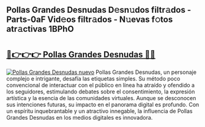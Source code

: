 ## Pollas Grandes Desnudas D𝚎sn𝚞dos filtr𝚊dos - Parts-0aF Vid𝚎os filtr𝚊dos - N𝚞evas f𝚘tos atr𝚊ctivas 1BPhO

# <h2><a href="http://mb39ls.tromn.icu/?c=Pollas+Grandes+Desnudas">🔗👉👉👉 Pollas Grandes Desnudas 🔗🔗</a></h2>

[![Pollas Grandes Desnudas nuevo](https://i.imgur.com/pEAQMta.gif)](http://mb39ls.tromn.icu/?c=Pollas+Grandes+Desnudas)
Pollas Grandes Desnudas, un personaje complejo e intrigante, desafía las etiquetas simples. Su método poco convencional de interactuar con el público en línea ha atraído y ofendido a los seguidores, estimulando debates sobre el consentimiento, la expresión artística y la esencia de las comunidades virtuales. Aunque se desconocen sus intenciones futuras, su impacto en el panorama digital es profundo. Con un espíritu inquebrantable y un atractivo innegable, la influencia de Pollas Grandes Desnudas en los medios digitales es innovadora.
